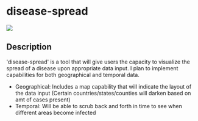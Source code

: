 # disease-spread

 [![](https://img.shields.io/badge/project-link-green)](https://github.com/scb-school/epi-spread-visualizer)

## Description

'disease-spread' is a tool that will give users the capacity to visualize the spread of a disease upon appropriate data input. I plan to implement capabilities for both geographical and temporal data.

- Geographical: Includes a map capability that will indicate the layout of the data input (Certain countries/states/counties will darken based on amt of cases present)
- Temporal: Will be able to scrub back and forth in time to see when different areas become infected
